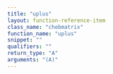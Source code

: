 ```yaml
---
title: "uplus"
layout: function-reference-item
class_name: "chebmatrix"
function_name: "uplus"
snippet: ""
qualifiers: ""
return_type: "A"
arguments: "(A)"
---
```


<pre class="help-text"></pre>